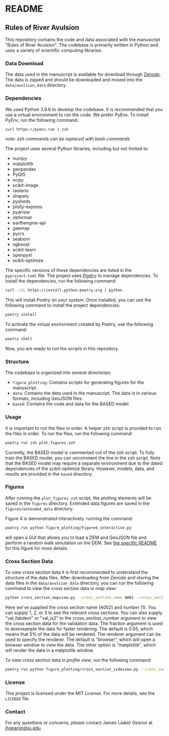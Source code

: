 # README

## Rules of River Avulsion

This repository contains the code and data associated with the manuscript "Rules of River Avulsion". The codebase is primarily written in Python and uses a variety of scientific computing libraries.

### Data Download

The data used in the manuscript is available for download through [Zenodo](https://zenodo.org/records/10338686). The data is zipped and should be downloaded and moved into the `data/avulsion_data` directory. 

### Dependencies

We used Python 3.9.6 to develop the codebase. It is recommended that you use a virtual environment to run the code. We prefer PyEnv. To install PyEnv, run the following command:

```zsh
curl https://pyenv.run | zsh
```

*note: zsh commands can be replaced with bash commands*

The project uses several Python libraries, including but not limited to:

- numpy
- matplotlib
- geopandas
- PyQt5
- scipy
- scikit-image
- rasterio
- shapely
- pysheds
- plotly-express
- pyarrow
- nbformat
- earthengine-api
- geemap
- pycrs
- seaborn
- xgboost
- scikit-learn
- openpyxl
- scikit-optimize

The specific versions of these dependencies are listed in the `pyproject.toml` file. The project uses [Poetry](https://python-poetry.org/) to manage dependencies. To install the dependencies, run the following command:

```zsh
curl -sSL https://install.python-poetry.org | python -
```

This will install Poetry on your system. Once installed, you can use the following command to install the project dependencies:

```zsh
poetry install
```

To activate the virtual environment created by Poetry, use the following command:

```zsh
poetry shell
```

Now, you are ready to run the scripts in this repository.


### Structure

The codebase is organized into several directories:

- `figure_plotting`: Contains scripts for generating figures for the manuscript.
- `data`: Contains the data used in the manuscript. The data is in various formats, including GeoJSON files.
- `based`: Contains the code and data for the BASED model.

### Usage

It is important to run the files in order. A helper zsh script is provided to run the files in order. To run the files, run the following command:

```zsh
poetry run zsh plot_figures.zsh
```

Currently, the BASED model is commented out of the zsh script. To fully train the BASED model, you can uncomment the line in the zsh script. Note that the BASED model may require a separate environment due to the dated dependencies of the scikit-optimize library. However, models, data, and results are provided in the `based` directory.

### Figures

After running the `plot_figures.zsh` script, the plotting elements will be saved in the `figures` directory. Extended data figures are saved in the `figures/extended_data` directory.

Figure 4 is demonstrated interactively. running the command:

```zsh
poetry run python figure_plotting/Figure4_interactive.py
```
will open a GUI that allows you to load a DEM and GeoJSON file and perform a random walk simulation on the DEM. See [the specific README](figure_plotting/Figure4_interactive_README.md) for this figure for more details.

### Cross Section Data
To view cross section data it is first recommended to understand the structure of the data files. After downloading from Zenodo and storing the data files in the `data/avulsion_data` directory, you can run the following command to view the cross section data in *map view*:

```zsh
python cross_section_mapview.py --cross_section_name A002 --cross_section_number 1 --renderer browser --fraction 0.05
```

Here we've supplied the cross section name (A002) and number (1). You can supply 1, 2, or 3 to see the relevant cross sections. You can also supply "val_fabdem" or "val_is2" to the cross_section_number argument to view the cross section data for the validation data. The fraction argument is used to downsample the data for faster rendering. The default is 0.05, which means that 5% of the data will be rendered. The renderer argument can be used to specify the renderer. The default is "browser", which will open a browser window to view the data. The other option is "matplotlib", which will render the data in a matplotlib window.

To view cross section data in *profile view*, run the following command:

```zsh
poetry run python figure_plotting/cross_section_sideview.py --cross_section_name A012 --cross_section_number 1 --renderer browser --atl08_class 1 --fraction 0.05

```

### License

This project is licensed under the MIT License. For more details, see the `LICENSE` file.

### Contact

For any questions or concerns, please contact James (Jake) Gearon at jhgearon@iu.edu.
